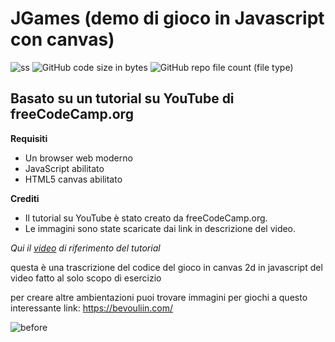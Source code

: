 # JGames (demo di gioco in Javascript con canvas)

![ss](https://img.shields.io/badge/javascript-Game_learn-blue) ![GitHub code size in bytes](https://img.shields.io/github/languages/code-size/Walt7/JGames) ![GitHub repo file count (file type)](https://img.shields.io/github/directory-file-count/Walt7/JGames)



## Basato su un tutorial su YouTube di freeCodeCamp.org

**Requisiti**
- Un browser web moderno
- JavaScript abilitato
- HTML5 canvas abilitato

**Crediti**
- Il tutorial su YouTube è stato creato da freeCodeCamp.org.
- Le immagini sono state scaricate dai link in descrizione del video.

 *Qui il [video](https://www.youtube.com/watch?v=GFO_txvwK_c&t=9647s) di riferimento del tutorial*

questa è una trascrizione del codice 
del gioco in canvas 2d in javascript del video
fatto al solo scopo di esercizio


per creare altre ambientazioni puoi trovare immagini per giochi a questo interessante link: https://bevouliin.com/


![before](https://i.imgur.com/Y1KuKCL.png)
